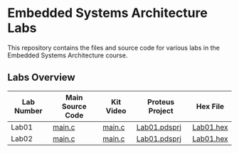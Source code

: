 # Embedded Systems Architecture Labs

This repository contains the files and source code for various labs in the Embedded Systems Architecture course.

## Labs Overview

| Lab Number | Main Source Code | Kit Video |Proteus Project | Hex File |
|------------|------------------|-----------|----------------|----------|
| Lab01      | [main.c](Lab01/src/main.c) | [main.c](Lab01/vid/Lab1.mp4) | [Lab01.pdsprj](Lab01/Lab01.pdsprj) | [Lab01.hex](Lab01/Lab01.hex) |
| Lab02      | [main.c](Lab02/src/main.c) | [main.c](Lab01/vid/Lab2.mp4) |[Lab01.pdsprj](Lab02/Lab02.pdsprj) | [Lab01.hex](Lab02/Lab02.hex) |

